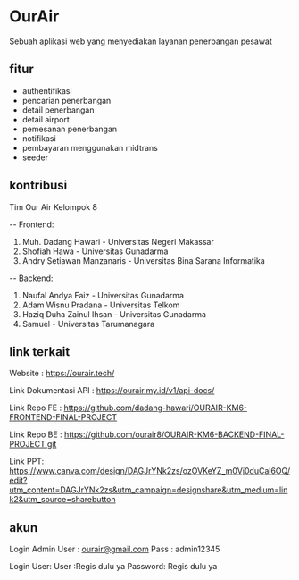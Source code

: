 
# OurAir

Sebuah aplikasi web yang menyediakan layanan penerbangan pesawat


## fitur

- authentifikasi
- pencarian penerbangan
- detail penerbangan
- detail airport
- pemesanan penerbangan
- notifikasi
- pembayaran menggunakan midtrans
- seeder



## kontribusi

Tim Our Air Kelompok 8

-- Frontend:
1. Muh. Dadang Hawari - Universitas Negeri Makassar
2. Shofiah Hawa - Universitas Gunadarma
3. Andry Setiawan Manzanaris - Universitas Bina Sarana Informatika

-- Backend: 
1. Naufal Andya Faiz - Universitas Gunadarma
2. Adam Wisnu Pradana - Universitas Telkom
3. Haziq Duha Zainul Ihsan - Universitas Gunadarma
4. Samuel - Universitas Tarumanagara


## link terkait
Website :  https://ourair.tech/

Link Dokumentasi API :    https://ourair.my.id/v1/api-docs/

Link Repo FE : https://github.com/dadang-hawari/OURAIR-KM6-FRONTEND-FINAL-PROJECT

Link Repo BE : https://github.com/ourair8/OURAIR-KM6-BACKEND-FINAL-PROJECT.git

Link PPT: https://www.canva.com/design/DAGJrYNk2zs/ozOVKeYZ_m0Vj0duCal6OQ/edit?utm_content=DAGJrYNk2zs&utm_campaign=designshare&utm_medium=link2&utm_source=sharebutton

## akun
Login Admin
User : ourair@gmail.com
Pass : admin12345

Login User:
User :Regis dulu ya
Password: Regis dulu ya
